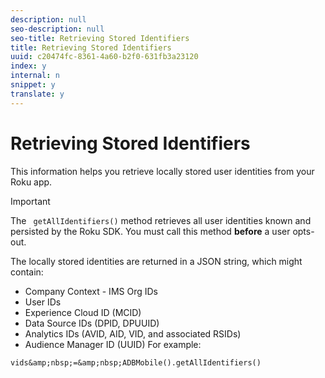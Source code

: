 ```yaml
---
description: null
seo-description: null
seo-title: Retrieving Stored Identifiers
title: Retrieving Stored Identifiers
uuid: c20474fc-8361-4a60-b2f0-631fb3a23120
index: y
internal: n
snippet: y
translate: y
---
```


# Retrieving Stored Identifiers

This information helps you retrieve locally stored user identities from your Roku app.


>[!IMPORTANT]
>
>The ` getAllIdentifiers()` method retrieves all user identities known and persisted by the Roku SDK. You must call this method **before** a user opts-out. 



The locally stored identities are returned in a JSON string, which might contain: 

* Company Context - IMS Org IDs
* User IDs
* Experience Cloud ID (MCID)
* Data Source IDs (DPID, DPUUID)
* Analytics IDs (AVID, AID, VID, and associated RSIDs)
* Audience Manager ID (UUID)
For example: 
```
vids&amp;nbsp;=&amp;nbsp;ADBMobile().getAllIdentifiers()
```

